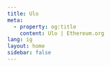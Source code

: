 ```yaml
---
title: Ulo
meta:
  - property: og:title
    content: Ulo | Ethereum.org
lang: ig
layout: home
sidebar: false
---
```


<HomePage />
